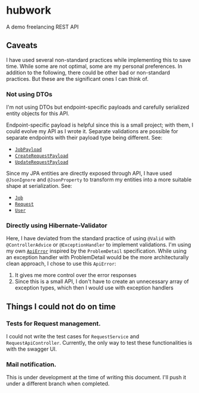 # hubwork
A demo freelancing REST API

## Caveats

I have used several non-standard practices while implementing this to save time. While some are not optimal, some are my personal preferences.
In addition to the following, there could be other bad or non-standard practices. But these are the significant ones I can think of.

### Not using DTOs

I'm not using DTOs but endpoint-specific payloads and carefully serialized entity objects for this API. 

Endpoint-specific payload is helpful since this is a small project; with them, I could evolve my API as I wrote it. 
Separate validations are possible for separate endpoints with their payload type being different. See:

- [`JobPayload`](1)
- [`CreateRequestPayload`](2)
- [`UpdateRequestPayload`](3)

Since my JPA entities are directly exposed through API, I have used `@JsonIgnore` and `@JsonProperty` to transform my entities
into a more suitable shape at serialization. See:

- [`Job`](4)
- [`Request`](5)
- [`User`](6)

### Directly using Hibernate-Validator

Here, I have deviated from the standard practice of using `@Valid` with `@ControllerAdvice` or `@ExceptionHandler` to implement validations.
I'm using my own [`ApiError`](7) inspired by the `ProblemDetail` specification. While using an exception handler with ProblemDetail would be the
more architecturally clean approach, I chose to use this `ApiError`:

1) It gives me more control over the error responses
2) Since this is a small API, I don't have to create an unnecessary array of exception types, which then I would use with exception handlers

## Things I could not do on time

### Tests for Request management.

I could not write the test cases for `RequestService` and `RequestApiController`. Currently, the only way to test these functionalities is with
the swagger UI.

### Mail notification.

This is under development at the time of writing this document. I'll push it under a different branch when completed.

[1]:(https://github.com/reified/hubwork/blob/main/src/main/java/dev/nisalb/hubwork/api/payload/JobPayload.java)
[2]:(https://github.com/reified/hubwork/blob/main/src/main/java/dev/nisalb/hubwork/api/payload/CreateRequestPayload.java)
[3]:(https://github.com/reified/hubwork/blob/main/src/main/java/dev/nisalb/hubwork/api/payload/UpdateRequestPayload.java)
[4]:(https://github.com/reified/hubwork/blob/main/src/main/java/dev/nisalb/hubwork/model/Job.java)
[5]:(https://github.com/reified/hubwork/blob/main/src/main/java/dev/nisalb/hubwork/model/Request.java)
[6]:(https://github.com/reified/hubwork/blob/main/src/main/java/dev/nisalb/hubwork/model/User.java)
[7]:(https://github.com/reified/hubwork/blob/main/src/main/java/dev/nisalb/hubwork/api/payload/ApiError.java)
